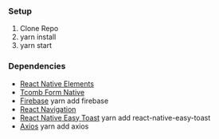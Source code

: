 ### Setup

1. Clone Repo
2. yarn install
3. yarn start

### Dependencies

- [React Native Elements](https://react-native-training.github.io/react-native-elements/)
- [Tcomb Form Native](https://yarnpkg.com/en/package/tcomb-form-native)
- [Firebase](https://firebase.google.com/) yarn add firebase
- [React Navigation](https://reactnavigation.org/)
- [React Native Easy Toast](https://yarnpkg.com/en/package/react-native-easy-toast) yarn add react-native-easy-toast
- [Axios](https://yarnpkg.com/en/package/axios) yarn add axios
